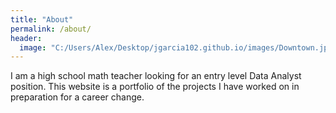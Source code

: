 ```yaml
---
title: "About"
permalink: /about/
header:
  image: "C:/Users/Alex/Desktop/jgarcia102.github.io/images/Downtown.jpg"
---
```


I am a high school math teacher looking for an entry level Data Analyst position.
This website is a portfolio of the projects I have worked on in preparation for
a career change.

